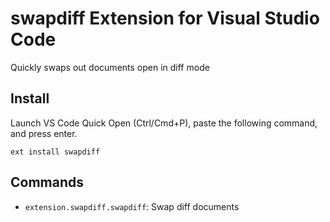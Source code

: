 # swapdiff Extension for Visual Studio Code

Quickly swaps out documents open in diff mode

## Install

Launch VS Code Quick Open (Ctrl/Cmd+P), paste the following command, and press enter.
```
ext install swapdiff
```

## Commands

* `extension.swapdiff.swapdiff`: Swap diff documents

